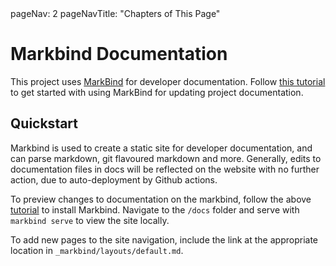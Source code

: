 <frontmatter>
  pageNav: 2
  pageNavTitle: "Chapters of This Page"
</frontmatter>

# Markbind Documentation

This project uses [MarkBind](https://markbind.org/) for developer documentation. Follow [this tutorial](https://se-education.org/guides/tutorials/markbind.html) to get started with using MarkBind for updating project documentation.

## Quickstart

Markbind is used to create a static site for developer documentation, and can parse markdown, git flavoured markdown and more. Generally, edits to documentation files in docs will be reflected on the website with no further action, due to auto-deployment by Github actions.

To preview changes to documentation on the markbind, follow the above [tutorial](https://se-education.org/guides/tutorials/markbind.html#installation) to install Markbind. Navigate to the `/docs` folder and serve with `markbind serve` to view the site locally.

To add new pages to the site navigation, include the link at the appropriate location in `_markbind/layouts/default.md`.
